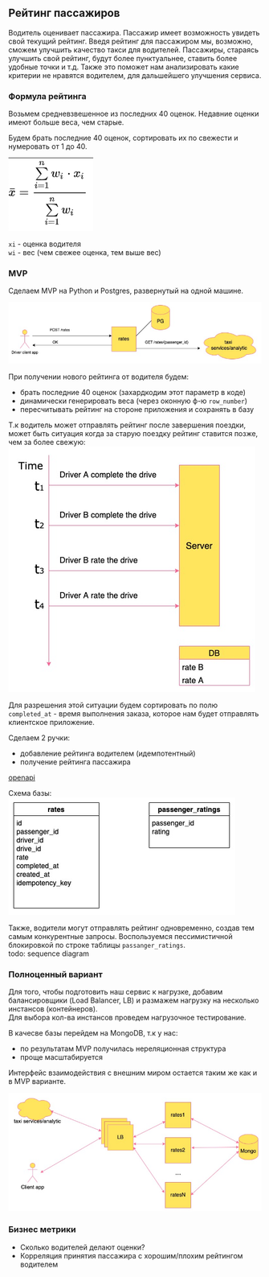 ## Рейтинг пассажиров

Водитель оценивает пассажира. Пассажир имеет возможность увидеть свой текущий рейтинг.
Введя рейтинг для пассажиром мы, возможно, сможем улучшить качество такси для водителей. 
Пассажиры, стараясь улучшить свой рейтинг, будут более пунктуальнее, ставить более удобные точки и т.д.
Также это поможет нам анализировать какие критерии не нравятся водителем, для дальшейшего улучшения сервиса.

### Формула рейтинга

Возьмем средневзвешенное из последних 40 оценок. 
Недавние оценки имеют больше веса, чем старые.

Будем брать последние 40 оценок, сортировать их по свежести и нумеровать от 1 до 40.

![Formula](assets/formula.png)

`xi` - оценка водителя  
`wi` - вес (чем свежее оценка, тем выше вес)

### MVP

Сделаем MVP на Python и Postgres, развернутый на одной машине.

![MVP](assets/mvp.jpg)

При получении нового рейтинга от водителя будем:
- брать последние 40 оценок (захардкодим этот параметр в коде)
- динамически генерировать веса (через оконную ф-ю `row_number`)
- пересчитывать рейтинг на стороне приложения и сохранять в базу

Т.к водитель может отправлять рейтинг после завершения поездки, может быть ситуация когда за старую поездку рейтинг ставится позже, чем за более свежую:    
![Rate inconsistency](assets/rate_time_inconsistency.jpg)

Для разрешения этой ситуации будем сортировать по полю `completed_at` - время выполнения заказа, которое нам будет отправлять клиентское приложение.

Сделаем 2 ручки:
- добавление рейтинга водителем (идемпотентный)
- получение рейтинга пассажира  

[openapi](assets/openapi.yaml)
  
Схема базы:  
![DB Schema](assets/mvp_dp_schema.jpg)

Также, водители могут отправлять рейтинг одновременно, создав тем самым конкурентные запросы.
Воспользуемся пессимистичной блокировкой по строке таблицы `passanger_ratings`.   
todo: sequence diagram

### Полноценный вариант
Для того, чтобы подготовить наш сервис к нагрузке, добавим балансировщики (Load Balancer, LB) и размажем нагрузку на несколько инстансов (контейнеров).  
Для выбора кол-ва инстансов проведем нагрузочное тестирование.

В качесве базы перейдем на MongoDB, т.к у нас:
- по результатам MVP получилась нереляционная структура
- проще масштабируется

Интерфейс взаимодействия с внешним миром остается таким же как и в MVP варианте.

![DB Schema](assets/service.jpg)

### Бизнеc метрики
- Сколько водителей делают оценки?
- Корреляция принятия пассажира с хорошим/плохим рейтингом водителем
